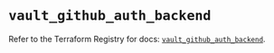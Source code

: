 # `vault_github_auth_backend`

Refer to the Terraform Registry for docs: [`vault_github_auth_backend`](https://registry.terraform.io/providers/hashicorp/vault/3.23.0/docs/resources/github_auth_backend).
